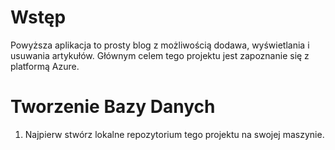 # Wstęp
Powyższa aplikacja to prosty blog z możliwością dodawa, wyświetlania i usuwania artykułów. Głównym celem tego projektu jest zapoznanie się z platformą Azure. 

# Tworzenie Bazy Danych
1. Najpierw stwórz lokalne repozytorium tego projektu na swojej maszynie. 
